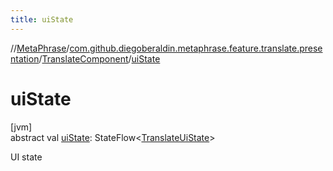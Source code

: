 ```yaml
---
title: uiState
---
```

//[MetaPhrase](../../../index.html)/[com.github.diegoberaldin.metaphrase.feature.translate.presentation](../index.html)/[TranslateComponent](index.html)/[uiState](ui-state.html)



# uiState



[jvm]\
abstract val [uiState](ui-state.html): StateFlow&lt;[TranslateUiState](../-translate-ui-state/index.html)&gt;



UI state




